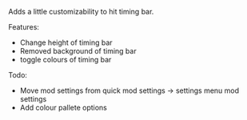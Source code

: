 Adds a little customizability to hit timing bar.

Features:
- Change height of timing bar
- Removed background of timing bar
- toggle colours of timing bar

Todo:
- Move mod settings from quick mod settings -> settings menu mod settings
- Add colour pallete options
